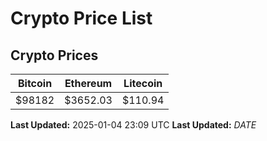 # Crypto Price List

## Crypto Prices
| Bitcoin | Ethereum | Litecoin |
| ------- | -------- | -------- |
| $98182 | $3652.03 | $110.94 |
**Last Updated:** 2025-01-04 23:09 UTC
**Last Updated:** $DATE$
